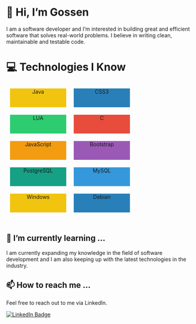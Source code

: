 # 👋 Hi, I’m Gossen

I am a software developer and I’m interested in building great and efficient software that solves real-world problems. I believe in writing clean, maintainable and testable code.

# 💻 Technologies I Know

<div style="display: flex; flex-wrap: wrap;">
  <div style="background-color: #f1c40f; width: 150px; height: 50px; text-align: center; margin: 10px;">Java</div>
  <div style="background-color: #2980b9; width: 150px; height: 50px; text-align: center; margin: 10px;">CSS3</div>
  <div style="background-color: #2ecc71; width: 150px; height: 50px; text-align: center; margin: 10px;">LUA</div>
  <div style="background-color: #e74c3c; width: 150px; height: 50px; text-align: center; margin: 10px;">C</div>
  <div style="background-color: #f39c12; width: 150px; height: 50px; text-align: center; margin: 10px;">JavaScript</div>
  <div style="background-color: #9b59b6; width: 150px; height: 50px; text-align: center; margin: 10px;">Bootstrap</div>
  <div style="background-color: #16a085; width: 150px; height: 50px; text-align: center; margin: 10px;">PostgreSQL</div>
  <div style="background-color: #3498db; width: 150px; height: 50px; text-align: center; margin: 10px;">MySQL</div>
  <div style="background-color: #f1c40f; width: 150px; height: 50px; text-align: center; margin: 10px;">Windows</div>
  <div style="background-color: #2980b9; width: 150px; height: 50px; text-align: center; margin: 10px;">Debian</div>
</div>


<br>

## 🌱 I’m currently learning ...

I am currently expanding my knowledge in the field of software development and I am also keeping up with the latest technologies in the industry.

## 📫 How to reach me ...

Feel free to reach out to me via LinkedIn.

[![LinkedIn Badge](https://img.shields.io/badge/-LinkedIn-black.svg?style=flat-square&logo=linkedin&colorB=555)](https://linkedin.com/in/mamadousaliou-bah)
